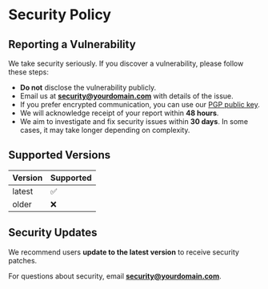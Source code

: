# Security Policy

## Reporting a Vulnerability

We take security seriously. If you discover a vulnerability, please follow these steps:

- **Do not** disclose the vulnerability publicly.
- Email us at **security@yourdomain.com** with details of the issue.
- If you prefer encrypted communication, you can use our [PGP public key](https://yourdomain.com/security-key).
- We will acknowledge receipt of your report within **48 hours**.
- We aim to investigate and fix security issues within **30 days**. In some cases, it may take longer depending on complexity.

## Supported Versions

| Version | Supported |
|---------|----------|
| latest  | ✅ |
| older   | ❌ |

## Security Updates

We recommend users **update to the latest version** to receive security patches.

For questions about security, email **security@yourdomain.com**.
